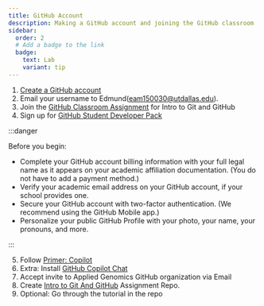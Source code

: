 ```yaml
---
title: GitHub Account
description: Making a GitHub account and joining the GitHub classroom
sidebar:
  order: 2
  # Add a badge to the link
  badge:
    text: Lab
    variant: tip
---
```


1. [Create a GitHub account](https://github.com/join)
2. Email your username to Edmund([eam150030@utdallas.edu](mailto:eam150030+applied-genomics@utdallas.edu)).
3. Join the [GitHub Classroom Assignment](https://classroom.github.com/a/72Lr0_Dc) for Intro to Git and GitHub
4. Sign up for [GitHub Student Developer Pack](https://education.github.com/pack)

:::danger

Before you begin:

- Complete your GitHub account billing information with your full legal name as it appears on your academic affiliation documentation. (You do not have to add a payment method.)
- Verify your academic email address on your GitHub account, if your school provides one.
- Secure your GitHub account with two-factor authentication. (We recommend using the GitHub Mobile app.)
- Personalize your public GitHub Profile with your photo, your name, your pronouns, and more.

:::

5. Follow [Primer: Copilot](https://education.github.com/experiences/primer_copilot)
6. Extra: Install [GitHub Copilot Chat](https://docs.github.com/en/copilot/github-copilot-chat/using-github-copilot-chat-in-your-ide#installing-the-github-copilot-chat-extension-in-visual-studio-code)
7. Accept invite to Applied Genomics GitHub organization via Email
8. Create [Intro to Git And GitHub](https://classroom.github.com/a/72Lr0_Dc) Assignment Repo.
9. Optional: Go through the tutorial in the repo
<!-- TODO Add tests to the repo for feedback? -->

